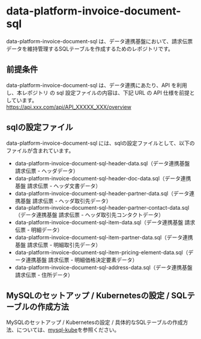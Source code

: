 # data-platform-invoice-document-sql 
data-platform-invoice-document-sql は、データ連携基盤において、請求伝票データを維持管理するSQLテーブルを作成するためのレポジトリです。

## 前提条件  
data-platform-invoice-document-sql は、データ連携にあたり、API を利用し、本レポジトリ の sql 設定ファイルの内容は、下記 URL の API 仕様を前提としています。  
https://api.xxx.com/api/API_XXXXX_XXX/overview    

## sqlの設定ファイル
data-platform-invoice-document-sql には、sqlの設定ファイルとして、以下のファイルが含まれています。  

* data-platform-invoice-document-sql-header-data.sql（データ連携基盤 請求伝票 - ヘッダデータ）
* data-platform-invoice-document-sql-header-doc-data.sql（データ連携基盤 請求伝票 - ヘッダ文書データ）
* data-platform-invoice-document-sql-header-partner-data.sql（データ連携基盤 請求伝票 - ヘッダ取引先データ）
* data-platform-invoice-document-sql-header-partner-contact-data.sql（データ連携基盤 請求伝票 - ヘッダ取引先コンタクトデータ）
* data-platform-invoice-document-sql-item-data.sql（データ連携基盤 請求伝票 - 明細データ）
* data-platform-invoice-document-sql-item-partner-data.sql（データ連携基盤 請求伝票 - 明細取引先データ）
* data-platform-invoice-document-sql-item-pricing-element-data.sql（データ連携基盤 請求伝票 - 明細価格決定要素データ）
* data-platform-invoice-document-sql-address-data.sql（データ連携基盤 請求伝票 - 住所データ）

## MySQLのセットアップ / Kubernetesの設定 / SQLテーブルの作成方法
MySQLのセットアップ / Kubernetesの設定 / 具体的なSQLテーブルの作成方法、については、[mysql-kube](https://github.com/latonaio/mysql-kube)を参照ください。
